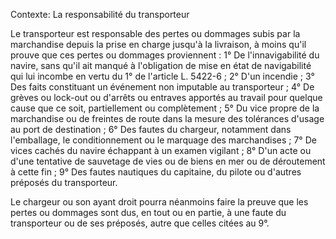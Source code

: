 Contexte: La responsabilité du transporteur

Le transporteur est responsable des pertes ou dommages subis par la marchandise depuis la prise en charge jusqu'à la livraison, à moins qu'il prouve que ces pertes ou dommages proviennent : 1° De l'innavigabilité du navire, sans qu'il ait manqué à l'obligation de mise en état de navigabilité qui lui incombe en vertu du 1° de l'article L. 5422-6 ; 2° D'un incendie ; 3° Des faits constituant un événement non imputable au transporteur ; 4° De grèves ou lock-out ou d'arrêts ou entraves apportés au travail pour quelque cause que ce soit, partiellement ou complètement ; 5° Du vice propre de la marchandise ou de freintes de route dans la mesure des tolérances d'usage au port de destination ; 6° Des fautes du chargeur, notamment dans l'emballage, le conditionnement ou le marquage des marchandises ; 7° De vices cachés du navire échappant à un examen vigilant ; 8° D'un acte ou d'une tentative de sauvetage de vies ou de biens en mer ou de déroutement à cette fin ; 9° Des fautes nautiques du capitaine, du pilote ou d'autres préposés du transporteur.

Le chargeur ou son ayant droit pourra néanmoins faire la preuve que les pertes ou dommages sont dus, en tout ou en partie, à une faute du transporteur ou de ses préposés, autre que celles citées au 9°.